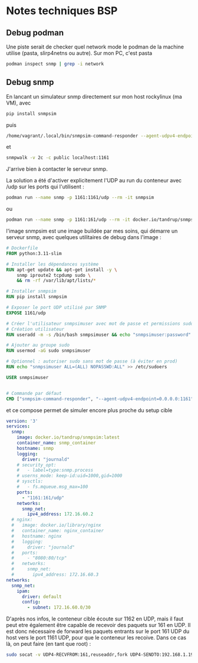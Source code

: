 # Notes techniques BSP

## Debug podman

Une piste serait de checker quel network mode le podman de la machine utilise (pasta, slirp4netns ou autre). Sur mon PC, c'est pasta
```bash
podman inspect snmp | grep -i network
```

## Debug snmp

En lancant un simulateur snmp directement sur mon host rockylinux (ma VM), avec 

```bash
pip install snmpsim
```

puis 

```bash
/home/vagrant/.local/bin/snmpsim-command-responder --agent-udpv4-endpoint=0.0.0.0:1161
```
et 

```bash
snmpwalk -v 2c -c public localhost:1161
```

J'arrive bien à contacter le serveur snmp.

La solution a été d'activer explicitement l'UDP au run du conteneur avec /udp sur les ports qui l'utilisent : 

```bash
podman run --name snmp -p 1161:1161/udp --rm -it snmpsim
```
ou 
```bash
podman run --name snmp -p 1161:161/udp --rm -it docker.io/tandrup/snmpsim:latest
```

l'image snmpsim est une image buildée par mes soins, qui démarre un serveur snmp, avec quelques utilitaires de debug dans l'image :

```Dockerfile
# Dockerfile
FROM python:3.11-slim

# Installer les dépendances système
RUN apt-get update && apt-get install -y \
    snmp iproute2 tcpdump sudo \
    && rm -rf /var/lib/apt/lists/*

# Installer snmpsim
RUN pip install snmpsim

# Exposer le port UDP utilisé par SNMP
EXPOSE 1161/udp

# Créer l'utilisateur snmpsimuser avec mot de passe et permissions sudo
# Création utilisateur
RUN useradd -m -s /bin/bash snmpsimuser && echo "snmpsimuser:password" | chpasswd

# Ajouter au groupe sudo
RUN usermod -aG sudo snmpsimuser

# Optionnel : autoriser sudo sans mot de passe (à éviter en prod)
RUN echo "snmpsimuser ALL=(ALL) NOPASSWD:ALL" >> /etc/sudoers

USER snmpsimuser


# Commande par défaut
CMD ["snmpsim-command-responder", "--agent-udpv4-endpoint=0.0.0.0:1161"]
```

et ce compose permet de simuler encore plus proche du setup cible

```yaml
version: '3'
services:
  snmp:
    image: docker.io/tandrup/snmpsim:latest
    container_name: snmp_container
    hostname: snmp
    logging:
      driver: "journald"
    # security_opt:
    #   - label=type:snmp.process
    # userns_mode: keep-id:uid=1000,gid=1000
    # sysctls:
    #   - fs.mqueue.msg_max=100
    ports:
      - "1161:161/udp"
    networks:
      snmp_net:
        ipv4_address: 172.16.60.2
  # nginx:
  #   image: docker.io/library/nginx
  #   container_name: nginx_container
  #   hostname: nginx
  #   logging:
  #     driver: "journald"
  #   ports:
  #     - "8080:80/tcp"
  #   networks:
  #     snmp_net:
  #       ipv4_address: 172.16.60.3
networks:
  snmp_net:
    ipam:
      driver: default
      config:
        - subnet: 172.16.60.0/30
```

D'après nos infos, le conteneur cible écoute sur 1162 en UDP, mais il faut peut etre également être capable de recevoir des paquets sur 161 en UDP.
Il est donc nécessaire de forward les paquets entrants sur le port 161 UDP du host vers le port 1161 UDP, pour que le conteneur les recoive. Dans ce cas là, 
on peut faire (en tant que root) :
```bash
sudo socat -v UDP4-RECVFROM:161,reuseaddr,fork UDP4-SENDTO:192.168.1.198:1161
```